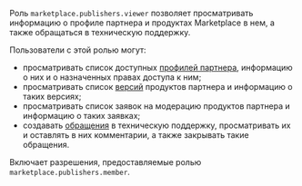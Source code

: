 Роль `marketplace.publishers.viewer` позволяет просматривать информацию о профиле партнера и продуктах Marketplace в нем, а также обращаться в техническую поддержку.

Пользователи с этой ролью могут:
* просматривать список доступных [профилей партнера](../../../marketplace/quickstart.md#registration), информацию о них и о назначенных правах доступа к ним;
* просматривать список [версий](../../../marketplace/concepts/version.md) продуктов партнера и информацию о таких версиях;
* просматривать список заявок на модерацию продуктов партнера и информацию о таких заявках;
* создавать [обращения](../../../support/overview.md) в техническую поддержку, просматривать их и оставлять в них комментарии, а также закрывать такие обращения.

Включает разрешения, предоставляемые ролью `marketplace.publishers.member`.